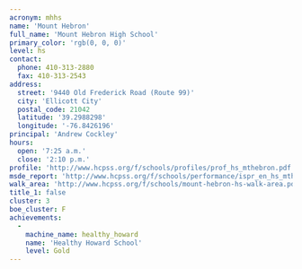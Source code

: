 ```yaml
---
acronym: mhhs
name: 'Mount Hebron'
full_name: 'Mount Hebron High School'
primary_color: 'rgb(0, 0, 0)'
level: hs
contact:
  phone: 410-313-2880
  fax: 410-313-2543
address:
  street: '9440 Old Frederick Road (Route 99)'
  city: 'Ellicott City'
  postal_code: 21042
  latitude: '39.2988298'
  longitude: '-76.8426196'
principal: 'Andrew Cockley'
hours:
  open: '7:25 a.m.'
  close: '2:10 p.m.'
profile: 'http://www.hcpss.org/f/schools/profiles/prof_hs_mthebron.pdf'
msde_report: 'http://www.hcpss.org/f/schools/performance/ispr_en_hs_mthebron.pdf'
walk_area: 'http://www.hcpss.org/f/schools/mount-hebron-hs-walk-area.pdf'
title_1: false
cluster: 3
boe_cluster: F
achievements:
  -
    machine_name: healthy_howard
    name: 'Healthy Howard School'
    level: Gold
---
```

